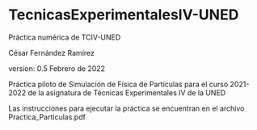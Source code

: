 # TecnicasExperimentalesIV-UNED
 Práctica numérica de TCIV-UNED

César Fernández Ramírez

version: 0.5 Febrero de 2022

Práctica piloto de Simulación de Física de Partículas para el curso 2021-2022 de la asignatura de Técnicas Experimentales IV de la UNED

Las instrucciones para ejecutar la práctica se encuentran en el archivo Practica_Particulas.pdf

